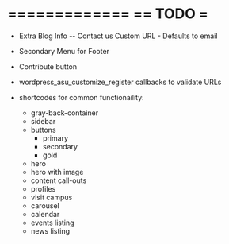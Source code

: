 =============
== TODO     =
=============

- Extra Blog Info
-- Contact us Custom URL - Defaults to email
- Secondary Menu for Footer
- Contribute button

- wordpress_asu_customize_register callbacks to validate URLs
- shortcodes for common functionaility:
  - gray-back-container
  - sidebar
  - buttons
    - primary
    - secondary
    - gold
  - hero
  - hero with image
  - content call-outs
  - profiles
  - visit campus
  - carousel
  - calendar
  - events listing
  - news listing
